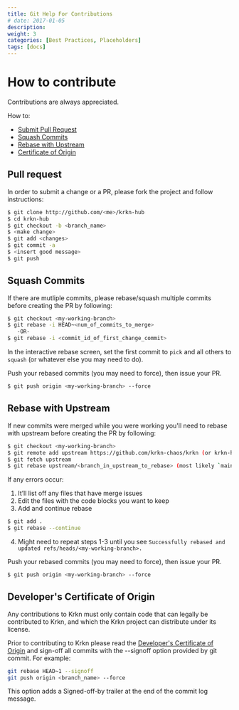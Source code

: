```yaml
---
title: Git Help For Contributions
# date: 2017-01-05
description:
weight: 3
categories: [Best Practices, Placeholders]
tags: [docs]
---
```

# How to contribute

Contributions are always appreciated.

How to:
* [Submit Pull Request](#pull-request)
* [Squash Commits](#squash-commits)
* [Rebase with Upstream](#rebase-with-upstream)
* [Certificate of Origin](#developers-certificate-of-origin)

## Pull request

In order to submit a change or a PR, please fork the project and follow instructions:
```bash
$ git clone http://github.com/<me>/krkn-hub
$ cd krkn-hub
$ git checkout -b <branch_name>
$ <make change>
$ git add <changes>
$ git commit -a
$ <insert good message>
$ git push
```

## Squash Commits
If there are mutliple commits, please rebase/squash multiple commits
before creating the PR by following:

```bash
$ git checkout <my-working-branch>
$ git rebase -i HEAD~<num_of_commits_to_merge>
   -OR-
$ git rebase -i <commit_id_of_first_change_commit>
```

In the interactive rebase screen, set the first commit to `pick` and all others to `squash` (or whatever else you may need to do).


Push your rebased commits (you may need to force), then issue your PR.

```bash
$ git push origin <my-working-branch> --force
```


## Rebase with Upstream
If new commits were merged while you were working you'll need to rebase with upstream
before creating the PR by following:

```bash
$ git checkout <my-working-branch>
$ git remote add upstream https://github.com/krkn-chaos/krkn (or krkn-hub)
$ git fetch upstream
$ git rebase upstream/<branch_in_upstream_to_rebase> (most likely `main`)
```

If any errors occur: 
1. It’ll list off any files that have merge issues
2. Edit the files with the code blocks you want to keep
3. Add and continue rebase 
```bash
$ git add .
$ git rebase --continue
```
4. Might need to repeat steps 1-3 until you see `Successfully rebased and updated refs/heads/<my-working-branch>.`


Push your rebased commits (you may need to force), then issue your PR.

```bash
$ git push origin <my-working-branch> --force
```


## Developer's Certificate of Origin
Any contributions to Krkn must only contain code that can legally be contributed to Krkn, and which the Krkn project can distribute under its license.

Prior to contributing to Krkn please read the [Developer's Certificate of Origin](https://developercertificate.org/) and sign-off all commits with the --signoff option provided by git commit. For example:

```bash
git rebase HEAD~1 --signoff
git push origin <branch_name> --force
```

This option adds a Signed-off-by trailer at the end of the commit log message.